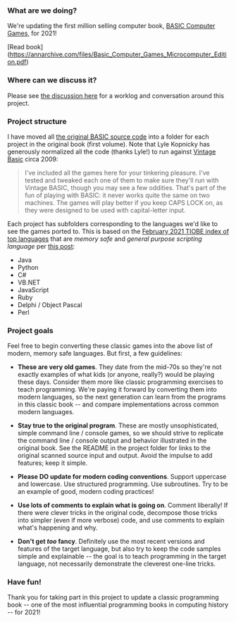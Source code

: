 ### What are we doing?

We're updating the first million selling computer book, [BASIC Computer Games](https://en.wikipedia.org/wiki/BASIC_Computer_Games), for 2021!

[Read book] (https://annarchive.com/files/Basic_Computer_Games_Microcomputer_Edition.pdf)

### Where can we discuss it?

Please see [the discussion here](https://discourse.codinghorror.com/t/updating-101-basic-computer-games-for-2021/7927) for a worklog and conversation around this project.

### Project structure

I have moved all [the original BASIC source code](http://www.vintage-basic.net/games.html) into a folder for each project in the original book (first volume). Note that Lyle Kopnicky has generously normalized all the code (thanks Lyle!) to run against [Vintage Basic](http://www.vintage-basic.net/download.html) circa 2009:

> I've included all the games here for your tinkering pleasure. I've tested and tweaked each one of them to make sure they'll run with Vintage BASIC, though you may see a few oddities. That's part of the fun of playing with BASIC: it never works quite the same on two machines. The games will play better if you keep CAPS LOCK on, as they were designed to be used with capital-letter input.

Each project has subfolders corresponding to the languages we'd like to see the games ported to. This is based on the [February 2021 TIOBE index of top languages](https://www.tiobe.com/tiobe-index/) that are _memory safe_ and _general purpose scripting language_ per [this post](https://discourse.codinghorror.com/t/updating-101-basic-computer-games-for-2021/7927/34):

- Java
- Python
- C#
- VB.NET
- JavaScript
- Ruby
- Delphi / Object Pascal
- Perl

### Project goals

Feel free to begin converting these classic games into the above list of modern, memory safe languages. But first, a few guidelines:

- **These are very old games**. They date from the mid-70s so they're not exactly examples of what kids (or anyone, really?) would be playing these days. Consider them more like classic programming exercises to teach programming.  We're paying it forward by converting them into modern languages, so the next generation can learn from the programs in this classic book -- and compare implementations across common modern languages.

- **Stay true to the original program**. These are mostly unsophisticated, simple command line / console games, so we should strive to replicate the command line / console output and behavior illustrated in the original book. See the README in the project folder for links to the original scanned source input and output. Avoid the impulse to add features; keep it simple.

- **Please DO update for modern coding conventions**. Support uppercase and lowercase. Use structured programming. Use subroutines. Try to be an example of good, modern coding practices!

- **Use lots of comments to explain what is going on**. Comment liberally! If there were clever tricks in the original code, decompose those tricks into simpler (even if more verbose) code, and use comments to explain what's happening and why.

- **Don't get _too_ fancy**. Definitely use the most recent versions and features of the target language, but also try to keep the code samples simple and explainable -- the goal is to teach programming in the target language, not necessarily demonstrate the cleverest one-line tricks.

### Have fun!

Thank you for taking part in this project to update a classic programming book -- one of the most influential programming books in computing history -- for 2021!
